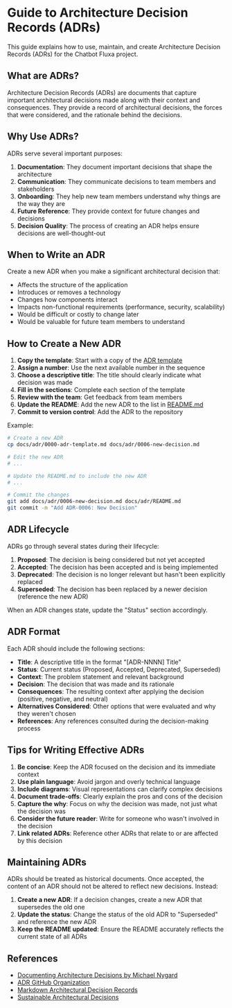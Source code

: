 # Guide to Architecture Decision Records (ADRs)

This guide explains how to use, maintain, and create Architecture Decision Records (ADRs) for the Chatbot Fluxa project.

## What are ADRs?

Architecture Decision Records (ADRs) are documents that capture important architectural decisions made along with their context and consequences. They provide a record of architectural decisions, the forces that were considered, and the rationale behind the decisions.

## Why Use ADRs?

ADRs serve several important purposes:

1. **Documentation**: They document important decisions that shape the architecture
2. **Communication**: They communicate decisions to team members and stakeholders
3. **Onboarding**: They help new team members understand why things are the way they are
4. **Future Reference**: They provide context for future changes and decisions
5. **Decision Quality**: The process of creating an ADR helps ensure decisions are well-thought-out

## When to Write an ADR

Create a new ADR when you make a significant architectural decision that:

- Affects the structure of the application
- Introduces or removes a technology
- Changes how components interact
- Impacts non-functional requirements (performance, security, scalability)
- Would be difficult or costly to change later
- Would be valuable for future team members to understand

## How to Create a New ADR

1. **Copy the template**: Start with a copy of the [ADR template](0000-adr-template.md)
2. **Assign a number**: Use the next available number in the sequence
3. **Choose a descriptive title**: The title should clearly indicate what decision was made
4. **Fill in the sections**: Complete each section of the template
5. **Review with the team**: Get feedback from team members
6. **Update the README**: Add the new ADR to the list in [README.md](README.md)
7. **Commit to version control**: Add the ADR to the repository

Example:
```bash
# Create a new ADR
cp docs/adr/0000-adr-template.md docs/adr/0006-new-decision.md

# Edit the new ADR
# ...

# Update the README.md to include the new ADR
# ...

# Commit the changes
git add docs/adr/0006-new-decision.md docs/adr/README.md
git commit -m "Add ADR-0006: New Decision"
```

## ADR Lifecycle

ADRs go through several states during their lifecycle:

1. **Proposed**: The decision is being considered but not yet accepted
2. **Accepted**: The decision has been accepted and is being implemented
3. **Deprecated**: The decision is no longer relevant but hasn't been explicitly replaced
4. **Superseded**: The decision has been replaced by a newer decision (reference the new ADR)

When an ADR changes state, update the "Status" section accordingly.

## ADR Format

Each ADR should include the following sections:

- **Title**: A descriptive title in the format "[ADR-NNNN] Title"
- **Status**: Current status (Proposed, Accepted, Deprecated, Superseded)
- **Context**: The problem statement and relevant background
- **Decision**: The decision that was made and its rationale
- **Consequences**: The resulting context after applying the decision (positive, negative, and neutral)
- **Alternatives Considered**: Other options that were evaluated and why they weren't chosen
- **References**: Any references consulted during the decision-making process

## Tips for Writing Effective ADRs

1. **Be concise**: Keep the ADR focused on the decision and its immediate context
2. **Use plain language**: Avoid jargon and overly technical language
3. **Include diagrams**: Visual representations can clarify complex decisions
4. **Document trade-offs**: Clearly explain the pros and cons of the decision
5. **Capture the why**: Focus on why the decision was made, not just what the decision was
6. **Consider the future reader**: Write for someone who wasn't involved in the decision
7. **Link related ADRs**: Reference other ADRs that relate to or are affected by this decision

## Maintaining ADRs

ADRs should be treated as historical documents. Once accepted, the content of an ADR should not be altered to reflect new decisions. Instead:

1. **Create a new ADR**: If a decision changes, create a new ADR that supersedes the old one
2. **Update the status**: Change the status of the old ADR to "Superseded" and reference the new ADR
3. **Keep the README updated**: Ensure the README accurately reflects the current state of all ADRs

## References

- [Documenting Architecture Decisions by Michael Nygard](http://thinkrelevance.com/blog/2011/11/15/documenting-architecture-decisions)
- [ADR GitHub Organization](https://adr.github.io/)
- [Markdown Architectural Decision Records](https://github.com/adr/madr)
- [Sustainable Architectural Decisions](https://www.infoq.com/articles/sustainable-architectural-design-decisions/)
